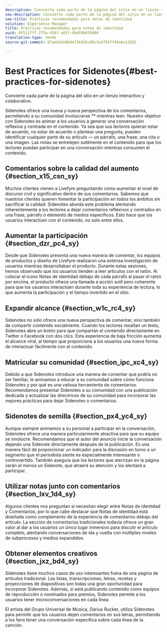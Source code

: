 ```yaml
---
description: Convierte cada parte de la página del sitio en un lienzo interactivo y colaborativo.
seo-description: Convierte cada parte de la página del sitio en un lienzo interactivo y colaborativo.
seo-title: Prácticas recomendadas para notas de identidad
solution: Experience Manager
title: Prácticas recomendadas para notas de identidad
uuid: 0f511fff-275a-436f-a81f-dbdf0bd39900
translation-type: tm+mt
source-git-commit: 67aeb3de964473b326c88c3a3f81ff48a6a12652

---
```



# Best Practices for Sidenotes{#best-practices-for-sidenotes}

Convierte cada parte de la página del sitio en un lienzo interactivo y colaborativo.

Sidenotes ofrece una nueva y nueva perspectiva de los comentarios, permitiendo a su comunidad involucrarse ** mientras leen. Nuestro objetivo con Sidenotes es animar a los usuarios a generar una conversación reflexiva y centrada en el contenido. Ya sea que sus lectores quieran estar de acuerdo, no estar de acuerdo o plantear una pregunta, pueden identificar cualquier parte de su artículo — un párrafo, una frase, una cita o una imagen. Las notas se entretejen sutilmente en el contenido para que los lectores puedan participar en una conversación mientras consumen el contenido.

## Comentarios sobre la calidad del aumento {#section_x15_csn_sy}

Muchos clientes vienen a Livefyre preguntando cómo aumentar el nivel de discurso civil y significativo dentro de sus comentarios. Sabemos que nuestros clientes quieren fomentar la participación en todos los ámbitos sin sacrificar la calidad. Sidenotes aborda este problema alentando inherentemente a los lectores a dejar comentarios reflexivos y centrados en una frase, párrafo o elemento de medios específicos. Esto hace que los usuarios interactúen con el contenido, no solo entre ellos.

## Aumentar la participación {#section_dzr_pc4_sy}

Desde que Sidenotes presenta una nueva manera de comentar, los equipos de productos y diseño de Livefyre realizaron una extensa investigación de usuarios mientras desarrollaban el producto. Durante estas sesiones, hemos observado que los usuarios tienden a leer artículos con el ratón. Al colocar el icono Notas de identidad debajo de cada párrafo al pasar el ratón por encima, el producto ofrece una llamada a acción sutil pero coherente para que los usuarios interactúen durante toda su experiencia de lectura, lo que aumenta la participación y el tiempo invertido en el sitio.

## Expandir alcance {#section_w1c_rc4_sy}

Sidenotes no sólo ofrece una nueva perspectiva de comentar, sino también de compartir contenido socialmente. Cuando los lectores resaltan un texto, Sidenotes abre un botón para que compartan el contenido directamente en Twitter o Facebook con dos clics. Esta experiencia de baja fricción aumenta el alcance viral, al tiempo que proporciona a los usuarios una nueva forma de interactuar fácilmente con el contenido.

## Matricular su comunidad {#section_ipc_xc4_sy}

Debido a que Sidenotes introduce una manera de comentar que podría no ser familiar, le animamos a educar a su comunidad sobre cómo funciona Sidenotes y por qué es una valiosa herramienta de comentarios. Recomendamos presentar Sidenotes a su comunidad con una publicación dedicada y actualizar las directrices de su comunidad para incorporar las mejores prácticas para dejar Sidenotes o comentarios.

## Sidenotes de semilla {#section_px4_yc4_sy}

Aunque siempre animamos a su personal a participar en la conversación, Sidenotes ofrece una manera particularmente atractiva para que su equipo se involucre. Recomendamos que el autor del anuncio inicie la conversación dejando una Sidenote directamente después de la publicación. Es una manera fácil de proporcionar un indicador para la discusión en torno a un segmento que el periodista siente es especialmente interesante o controvertido. También asegura que los lectores que aterrizan en la página verán al menos un Sidenote, que atraerá su atención y los alentará a participar.

## Utilizar notas junto con comentarios {#section_lxv_1d4_sy}

Algunos clientes nos preguntan si necesitan elegir entre Notas de identidad y Comentarios, por lo que cabe destacar que Notas de identidad está diseñada como complemento de la experiencia de comentarios debajo del artículo. La sección de comentarios tradicionales todavía ofrece un gran valor al dar a los usuarios un único lugar inmersivo para discutir el artículo completo, alentando conversaciones de ida y vuelta con múltiples niveles de subprocesos y medios expandidos.

## Obtener elementos creativos {#section_jxz_bd4_sy}

Sidenotes tiene muchos casos de uso interesantes fuera de una página de artículos tradicional. Las listas, transcripciones, letras, recetas y proyecciones de diapositivas son todas una gran oportunidad para incorporar Sidenotes. Además, si está publicando contenido como equipos de reproducción o nominados para premios, Sidenotes permite a los usuarios tener microconversaciones en cada línea.

El artista del Grupo Universal de Música, Darius Rucker, utiliza Sidenotes para permitir que los usuarios dejen comentarios en sus letras, permitiendo a los fans tener una conversación específica sobre cada línea de la canción.
